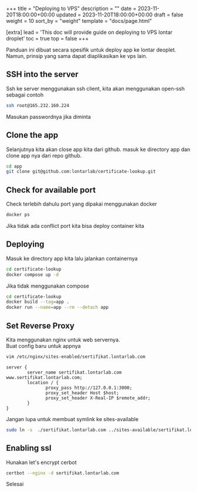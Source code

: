 +++
title = "Deploying to VPS"
description = ""
date = 2023-11-20T18:00:00+00:00
updated = 2023-11-20T18:00:00+00:00
draft = false
weight = 10
sort_by = "weight"
template = "docs/page.html"

[extra]
lead = 'This doc will provide guide on deploying to VPS lontar droplet'
toc = true
top = false
+++

Panduan ini dibuat secara spesifik untuk deploy app ke lontar deoplet. Namun, prinsip yang sama dapat diaplikasikan ke vps lain.

## SSH into the server
Ssh ke server menggunakan ssh client, kita akan menggunakan open-ssh sebagai contoh
```bash
ssh root@165.232.160.224
```
Masukan passwordnya jika diminta

## Clone the app
Selanjutnya kita akan close app kita dari github.
masuk ke directory app dan clone app nya dari repo github.
```bash
cd app
git clone git@github.com:lontarlab/certificate-lookup.git
```

## Check for available port
Check terlebih dahulu port yang dipakai menggunakan docker
```bash
docker ps
```
Jika tidak ada conflict port kita bisa deploy container kita

## Deploying
Masuk ke directory app kita lalu jalankan containernya
```bash
cd certificate-lookup
docker compose up -d
```
Jika tidak menggunakan compose
```bash
cd certificate-lookup
docker build --tag=app .
docker run --name=app --rm --detach app
```

## Set Reverse Proxy
Kita menggunakan nginx untuk web servernya.  
Buat config baru untuk appnya 
```bash
vim /etc/nginx/sites-enabled/sertifikat.lontarlab.com
```

```
server {
        server_name sertifikat.lontarlab.com www.sertifikat.lontarlab.com;
        location / {
               proxy_pass http://127.0.0.1:3000;
               proxy_set_header Host $host;
               proxy_set_header X-Real-IP $remote_addr;
        }
}
```
Jangan lupa untuk membuat symlink ke sites-available
```bash
sudo ln -s  ./sertifikat.lontarlab.com ../sites-available/sertifikat.lontarlab.com
```

## Enabling ssl
Hunakan let's encrypt cerbot
```bash
certbot --nginx -d sertifikat.lontarlab.com
```
Selesai
